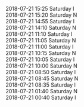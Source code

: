2018-07-21 15:25 Saturday  I  
2018-07-21 15:20 Saturday  N  
2018-07-21 14:55 Saturday  I  
2018-07-21 14:10 Saturday  N  
2018-07-21 11:10 Saturday  I  
2018-07-21 11:05 Saturday  N  
2018-07-21 11:00 Saturday  I  
2018-07-21 10:15 Saturday  N  
2018-07-21 10:05 Saturday  I  
2018-07-21 10:00 Saturday  N  
2018-07-21 08:50 Saturday  I  
2018-07-21 08:45 Saturday  N  
2018-07-21 08:35 Saturday  I  
2018-07-21 01:40 Saturday  N  
2018-07-21 00:40 Saturday  I  
